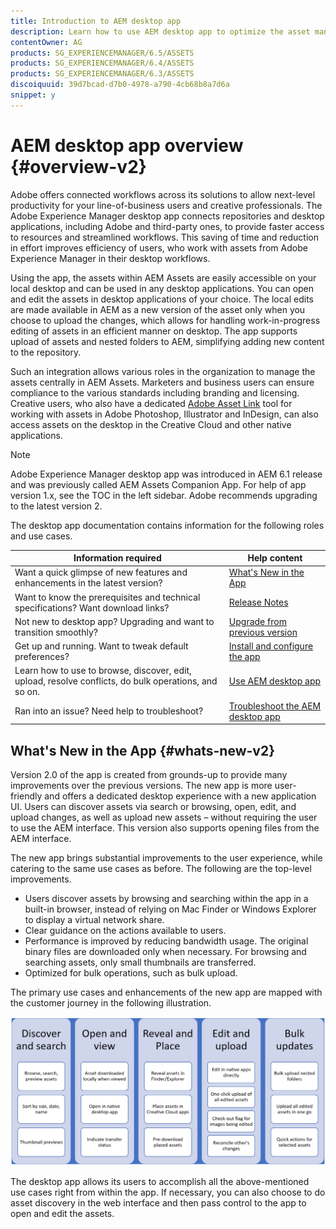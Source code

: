 ```yaml
---
title: Introduction to AEM desktop app
description: Learn how to use AEM desktop app to optimize the asset management workflows for creative users when using AEM Assets directly from their desktop.
contentOwner: AG
products: SG_EXPERIENCEMANAGER/6.5/ASSETS
products: SG_EXPERIENCEMANAGER/6.4/ASSETS
products: SG_EXPERIENCEMANAGER/6.3/ASSETS
discoiquuid: 39d7bcad-d7b0-4978-a790-4cb68b8a7d6a
snippet: y
---
```


# AEM desktop app overview {#overview-v2}

Adobe offers connected workflows across its solutions to allow next-level productivity for your line-of-business users and creative professionals. The Adobe Experience Manager desktop app connects repositories and desktop applications, including Adobe and third-party ones, to provide faster access to resources and streamlined workflows. This saving of time and reduction in effort improves efficiency of users, who work with assets from Adobe Experience Manager in their desktop workflows.

Using the app, the assets within AEM Assets are easily accessible on your local desktop and can be used in any desktop applications. You can open and edit the assets in desktop applications of your choice. The local edits are made available in AEM as a new version of the asset only when you choose to upload the changes, which allows for handling work-in-progress editing of assets in an efficient manner on desktop. The app supports upload of assets and nested folders to AEM, simplifying adding new content to the repository.

Such an integration allows various roles in the organization to manage the assets centrally in AEM Assets. Marketers and business users can ensure compliance to the various standards including branding and licensing. Creative users, who also have a dedicated [Adobe Asset Link](https://www.adobe.com/marketing/experience-manager-assets/adobe-asset-link.html) tool for working with assets in Adobe Photoshop, Illustrator and InDesign, can also access assets on the desktop in the Creative Cloud and other native applications.

>[!NOTE]
>
>Adobe Experience Manager desktop app was introduced in AEM 6.1 release and was previously called AEM Assets Companion App. For help of app version 1.x, see the TOC in the left sidebar. Adobe recommends upgrading to the latest version 2.

The desktop app documentation contains information for the following roles and use cases.

|                                          Information required                                         |                     Help content                       |
|-------------------------------------------------------------------------------------------------------|------------------------------------------------------------|
| Want a quick glimpse of new features and enhancements in the latest version?                          | [What's New in the App](#whats-new-v2)                     |
| Want to know the prerequisites and technical specifications? Want download links?                     | [Release Notes](release-notes.md)                          |
| Not new to desktop app? Upgrading and want to transition smoothly?                                    | [Upgrade from previous version](install-upgrade.md#upgrade-from-previous-version)|
| Get up and running. Want to tweak default preferences?                                                | [Install and configure the app](install-upgrade.md)        |
| Learn how to use to browse, discover, edit, upload, resolve conflicts, do bulk operations, and so on. | [Use AEM desktop app](using.md)                            |
| Ran into an issue? Need help to troubleshoot?                                                         | [Troubleshoot the AEM desktop app](troubleshoot.md)        |

## What's New in the App {#whats-new-v2}

Version 2.0 of the app is created from grounds-up to provide many improvements over the previous versions. The new app is more user-friendly and offers a dedicated desktop experience with a new application UI. Users can discover assets via search or browsing, open, edit, and upload changes, as well as upload new assets – without requiring the user to use the AEM interface. This version also supports opening files from the AEM interface.

The new app brings substantial improvements to the user experience, while catering to the same use cases as before. The following are the top-level improvements.

* Users discover assets by browsing and searching within the app in a built-in browser, instead of relying on Mac Finder or Windows Explorer to display a virtual network share.
* Clear guidance on the actions available to users.
* Performance is improved by reducing bandwidth usage. The original binary files are downloaded only when necessary. For browsing and searching assets, only small thumbnails are transferred.
* Optimized for bulk operations, such as bulk upload.

The primary use cases and enhancements of the new app are mapped with the customer journey in the following illustration.

![What's New in AEM desktop app](assets/aem_desktop_app_usecases_v2.png)

The desktop app allows its users to accomplish all the above-mentioned use cases right from within the app. If necessary, you can also choose to do asset discovery in the web interface and then pass control to the app to open and edit the assets.
